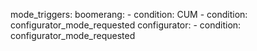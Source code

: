 mode_triggers:
  boomerang:
    - condition: CUM
    - condition: configurator_mode_requested
  configurator:
    - condition: configurator_mode_requested